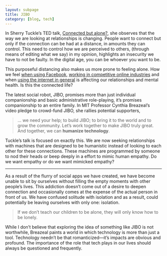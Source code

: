```yaml
---
layout: subpage
title: JIBO
category: [blog, tech]
---
```

In Sherry Tuckle’s TED talk, <a href="http://www.ted.com/talks/sherry_turkle_alone_together">Connected but alone?</a>, she observes that the way we are looking at relationships is changing. People want to connect but only if the connection can be had at a distance, in amounts they can control. This need to control how we are perceived to others, (through means of editing what we say) in my opinion, highlights an insecurity we have to not be faulty. In the digital age, you can be whoever you want to be.

This purposeful distancing also makes us more prone to feeling alone. How we feel <a href="http://journals.plos.org/plosone/article?id=10.1371/journal.pone.0069841">when using Facebook</a>, <a href="http://devpressed.com/">working in competitive online industries</a> and when <a href="http://psychcentral.com/news/2012/05/22/depression-linked-with-more-internet-use/38998.html">using the internet in general</a> is affecting our relationships and mental health. Is this the connected life?

The latest social robot, JIBO, promises more than just individual companionship and basic administrative role-playing, it’s promises companionship to an entire family. In MIT Professor Cynthia Breazeal’s video pledge to crowd-fund JIBO, she rallies potential supporters,

<blockquote>
	<p>… we need your help; to build JIBO; to bring it to the world and to grow the community. Let’s work together to make JIBO truly great. And together, we can <strong>humanize technology</strong>.</p>
</blockquote>

Tuckle’s talk is focused on exactly this. We are now seeking relationships with machines that are designed to be humanistic instead of looking to each other for these connections. These machines are programmed by someone to nod their heads or beep deeply in a effort to mimic human empathy. Do we want empathy or do we want mimicked empathy?

<hr class="small">

As a result of the flurry of social apps we have created, we have become unable to sit by ourselves without filling the empty moments with other people’s lives. This addiction doesn’t come out of a desire to deepen connection and occasionally comes at the expense of the actual person in front of us. We have confused solitude with isolation and as a result, could potentially be leaving ourselves with only one: isolation.

<blockquote class="large">
	<p>If we don’t teach our children to be alone, they will only know how to be lonely.</p>
</blockquote>

While I don’t believe that exploring the idea of something like JIBO is not worthwhile, Breazeal paints a world in which technology is more than just a tool. Technology needn’t be that romanticized—it’s impacts are obvious and profound. The importance of the role that tech plays in our lives should always be questioned and frequently.